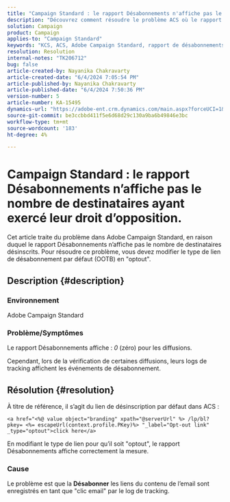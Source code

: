```yaml
---
title: "Campaign Standard : le rapport Désabonnements n'affiche pas le nombre de destinataires ayant exercé leur droit d'opposition"
description: "Découvrez comment résoudre le problème ACS où le rapport des désabonnements affiche 0 (zéro) pour les diffusions. Modifiez le type de lien sur optout."
solution: Campaign
product: Campaign
applies-to: "Campaign Standard"
keywords: "KCS, ACS, Adobe Campaign Standard, rapport de désabonnements, événement de suivi d’opt-out, destinataires, OOTB"
resolution: Resolution
internal-notes: "TK206712"
bug: false
article-created-by: Nayanika Chakravarty
article-created-date: "6/4/2024 7:05:54 PM"
article-published-by: Nayanika Chakravarty
article-published-date: "6/4/2024 7:50:36 PM"
version-number: 5
article-number: KA-15495
dynamics-url: "https://adobe-ent.crm.dynamics.com/main.aspx?forceUCI=1&pagetype=entityrecord&etn=knowledgearticle&id=68f31c70-a522-ef11-840a-002248092444"
source-git-commit: be3ccbbd411f5e6d68d29c130a9ba6b49846e3bc
workflow-type: tm+mt
source-wordcount: '183'
ht-degree: 4%

---
```


# Campaign Standard : le rapport Désabonnements n’affiche pas le nombre de destinataires ayant exercé leur droit d’opposition.


Cet article traite du problème dans Adobe Campaign Standard, en raison duquel le rapport Désabonnements n’affiche pas le nombre de destinataires désinscrits. Pour résoudre ce problème, vous devez modifier le type de lien de désabonnement par défaut (OOTB) en &quot;optout&quot;.

## Description {#description}


### <b>Environnement</b>

Adobe Campaign Standard

### <b>Problème/Symptômes</b>

Le rapport Désabonnements affiche : *0* (zéro) pour les diffusions.

Cependant, lors de la vérification de certaines diffusions, leurs logs de tracking affichent les événements de désabonnement.


## Résolution {#resolution}


À titre de référence, il s’agit du lien de désinscription par défaut dans ACS :


```
<a href="<%@ value object="branding" xpath="@serverUrl" %> /lp/bl?pkey= <%= escapeUrl(context.profile.PKey)%> "_label="Opt-out link" _type="optout">click here</a>
```


En modifiant le type de lien pour qu’il soit &quot;optout&quot;, le rapport Désabonnements affiche correctement la mesure.

### Cause

Le problème est que la <b>Désabonner</b> les liens du contenu de l’email sont enregistrés en tant que &quot;clic email&quot; par le log de tracking.
